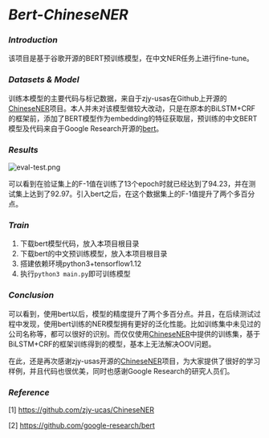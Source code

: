 # *Bert-ChineseNER*

### *Introduction*

该项目是基于谷歌开源的BERT预训练模型，在中文NER任务上进行fine-tune。

### *Datasets & Model*

训练本模型的主要代码与标记数据，来自于zjy-usas在Github上开源的[ChineseNER](https://github.com/zjy-ucas/ChineseNER)项目。本人并未对该模型做较大改动，只是在原本的BiLSTM+CRF的框架前，添加了BERT模型作为embedding的特征获取层，预训练的中文BERT模型及代码来自于Google Research开源的[bert](https://github.com/google-research/bert)。

### *Results*

![eval-test.png](/Users/yumath/Public/GitHub/Bert-ChineseNER/results.jpeg)

可以看到在验证集上的F-1值在训练了13个epoch时就已经达到了94.23，并在测试集上达到了92.97。引入bert之后，在这个数据集上的F-1值提升了两个多百分点。

### *Train*

1. 下载bert模型代码，放入本项目根目录
2. 下载bert的中文预训练模型，放入本项目根目录
3. 搭建依赖环境python3+tensorflow1.12
4. 执行`python3 main.py`即可训练模型



### *Conclusion*

可以看到，使用bert以后，模型的精度提升了两个多百分点。并且，在后续测试过程中发现，使用bert训练的NER模型拥有更好的泛化性能。比如训练集中未见过的公司名称等，都可以很好的识别。而仅仅使用[ChineseNER](https://github.com/zjy-ucas/ChineseNER)中提供的训练集，基于BiLSTM+CRF的框架训练得到的模型，基本上无法解决OOV问题。

在此，还是再次感谢zjy-usas开源的[ChineseNER](https://github.com/zjy-ucas/ChineseNER)项目，为大家提供了很好的学习样例，并且代码也很优美，同时也感谢Google Research的研究人员们。

### *Reference*

[1]  https://github.com/zjy-ucas/ChineseNER

[2] https://github.com/google-research/bert